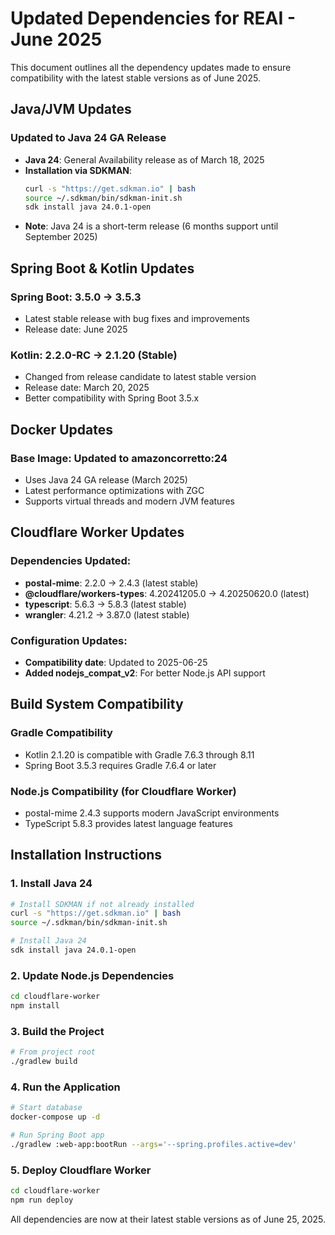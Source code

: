 # Updated Dependencies for REAI - June 2025

This document outlines all the dependency updates made to ensure compatibility with the latest stable versions as of June 2025.

## Java/JVM Updates

### Updated to Java 24 GA Release
- **Java 24**: General Availability release as of March 18, 2025
- **Installation via SDKMAN**: 
  ```bash
  curl -s "https://get.sdkman.io" | bash
  source ~/.sdkman/bin/sdkman-init.sh
  sdk install java 24.0.1-open
  ```
- **Note**: Java 24 is a short-term release (6 months support until September 2025)

## Spring Boot & Kotlin Updates

### Spring Boot: 3.5.0 → 3.5.3
- Latest stable release with bug fixes and improvements
- Release date: June 2025

### Kotlin: 2.2.0-RC → 2.1.20 (Stable)
- Changed from release candidate to latest stable version
- Release date: March 20, 2025
- Better compatibility with Spring Boot 3.5.x

## Docker Updates

### Base Image: Updated to amazoncorretto:24
- Uses Java 24 GA release (March 2025)
- Latest performance optimizations with ZGC
- Supports virtual threads and modern JVM features

## Cloudflare Worker Updates

### Dependencies Updated:
- **postal-mime**: 2.2.0 → 2.4.3 (latest stable)
- **@cloudflare/workers-types**: 4.20241205.0 → 4.20250620.0 (latest)
- **typescript**: 5.6.3 → 5.8.3 (latest stable)
- **wrangler**: 4.21.2 → 3.87.0 (latest stable)

### Configuration Updates:
- **Compatibility date**: Updated to 2025-06-25
- **Added nodejs_compat_v2**: For better Node.js API support

## Build System Compatibility

### Gradle Compatibility
- Kotlin 2.1.20 is compatible with Gradle 7.6.3 through 8.11
- Spring Boot 3.5.3 requires Gradle 7.6.4 or later

### Node.js Compatibility (for Cloudflare Worker)
- postal-mime 2.4.3 supports modern JavaScript environments
- TypeScript 5.8.3 provides latest language features

## Installation Instructions

### 1. Install Java 24
```bash
# Install SDKMAN if not already installed
curl -s "https://get.sdkman.io" | bash
source ~/.sdkman/bin/sdkman-init.sh

# Install Java 24
sdk install java 24.0.1-open
```

### 2. Update Node.js Dependencies
```bash
cd cloudflare-worker
npm install
```

### 3. Build the Project
```bash
# From project root
./gradlew build
```

### 4. Run the Application
```bash
# Start database
docker-compose up -d

# Run Spring Boot app
./gradlew :web-app:bootRun --args='--spring.profiles.active=dev'
```

### 5. Deploy Cloudflare Worker
```bash
cd cloudflare-worker
npm run deploy
```

All dependencies are now at their latest stable versions as of June 25, 2025.